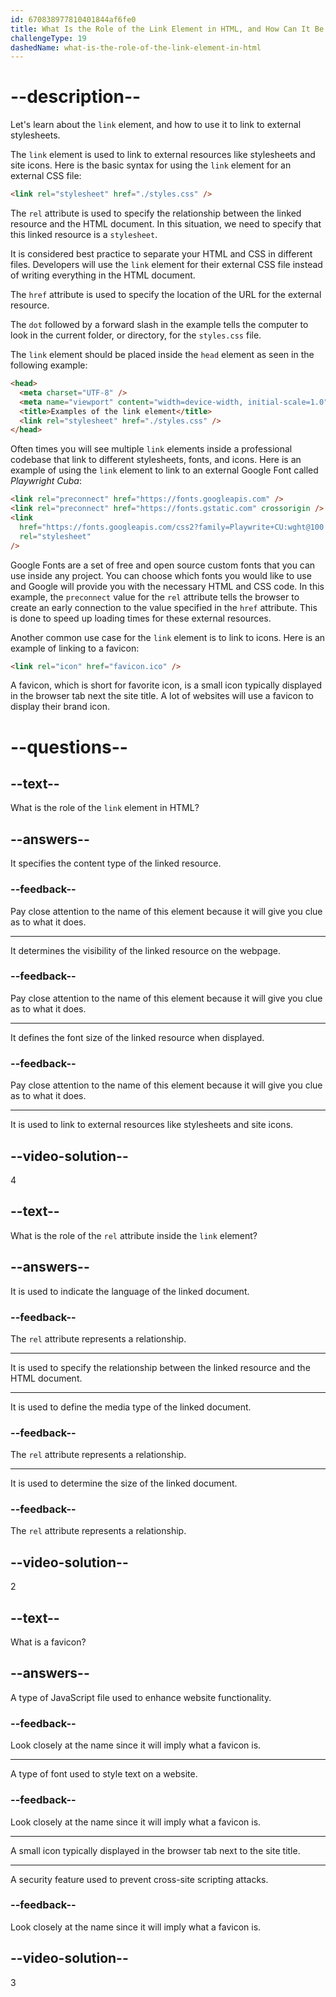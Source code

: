 ```yaml
---
id: 670838977810401844af6fe0
title: What Is the Role of the Link Element in HTML, and How Can It Be Used to Link to External Stylesheets?
challengeType: 19
dashedName: what-is-the-role-of-the-link-element-in-html
---
```


# --description--

Let's learn about the `link` element, and how to use it to link to external stylesheets.

The `link` element is used to link to external resources like stylesheets and site icons. Here is the basic syntax for using the `link` element for an external CSS file:

```html
<link rel="stylesheet" href="./styles.css" />
```

The `rel` attribute is used to specify the relationship between the linked resource and the HTML document. In this situation, we need to specify that this linked resource is a `stylesheet`.

It is considered best practice to separate your HTML and CSS in different files. Developers will use the `link` element for their external CSS file instead of writing everything in the HTML document.

The `href` attribute is used to specify the location of the URL for the external resource. 

The `dot` followed by a forward slash in the example tells the computer to look in the current folder, or directory, for the `styles.css` file.

The `link` element should be placed inside the `head` element as seen in the following example:

```html
<head>
  <meta charset="UTF-8" />
  <meta name="viewport" content="width=device-width, initial-scale=1.0" />
  <title>Examples of the link element</title>
  <link rel="stylesheet" href="./styles.css" />
</head>
```

Often times you will see multiple `link` elements inside a professional codebase that link to different stylesheets, fonts, and icons. Here is an example of using the `link` element to link to an external Google Font called *Playwright Cuba*:

```html
<link rel="preconnect" href="https://fonts.googleapis.com" />
<link rel="preconnect" href="https://fonts.gstatic.com" crossorigin />
<link
  href="https://fonts.googleapis.com/css2?family=Playwrite+CU:wght@100..400&display=swap"
  rel="stylesheet"
/>
```

Google Fonts are a set of free and open source custom fonts that you can use inside any project. You can choose which fonts you would like to use and Google will provide you with the necessary HTML and CSS code. In this example, the `preconnect` value for the `rel` attribute tells the browser to create an early connection to the value specified in the `href` attribute. This is done to speed up loading times for these external resources.

Another common use case for the `link` element is to link to icons. Here is an example of linking to a favicon:

```html
<link rel="icon" href="favicon.ico" />
```

A favicon, which is short for favorite icon, is a small icon typically displayed in the browser tab next the site title. A lot of websites will use a favicon to display their brand icon.

# --questions--

## --text--

What is the role of the `link` element in HTML?

## --answers--

It specifies the content type of the linked resource.

### --feedback--

Pay close attention to the name of this element because it will give you clue as to what it does.

---

It determines the visibility of the linked resource on the webpage.

### --feedback--

Pay close attention to the name of this element because it will give you clue as to what it does.

---

It defines the font size of the linked resource when displayed.

### --feedback--

Pay close attention to the name of this element because it will give you clue as to what it does.

---

It is used to link to external resources like stylesheets and site icons.

## --video-solution--

4

## --text--

What is the role of the `rel` attribute inside the `link` element?

## --answers--

It is used to indicate the language of the linked document.

### --feedback--

The `rel` attribute represents a relationship.

---

It is used to specify the relationship between the linked resource and the HTML document.

---

It is used to define the media type of the linked document.

### --feedback--

The `rel` attribute represents a relationship.

---

It is used to determine the size of the linked document.

### --feedback--

The `rel` attribute represents a relationship.

## --video-solution--

2

## --text--

What is a favicon?

## --answers--

A type of JavaScript file used to enhance website functionality.

### --feedback--

Look closely at the name since it will imply what a favicon is.

---

A type of font used to style text on a website.

### --feedback--

Look closely at the name since it will imply what a favicon is.

---

A small icon typically displayed in the browser tab next to the site title.

---

A security feature used to prevent cross-site scripting attacks.

### --feedback--

Look closely at the name since it will imply what a favicon is.

## --video-solution--

3
